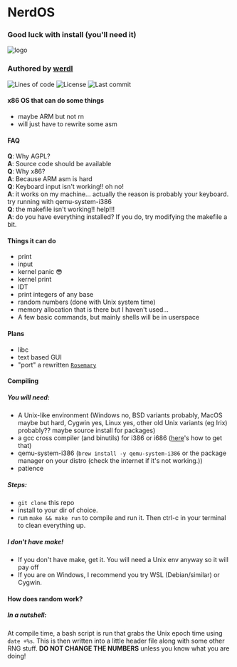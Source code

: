# NerdOS
### Good luck with install (you'll need it)
![logo](https://user-images.githubusercontent.com/116349156/230002827-37baf026-b826-40c4-85a0-2b2b54621a1b.png)
### Authored by [werdl](https://github.com/werdl)
![Lines of code](https://sloc.xyz/github/spartanproj/os) ![License](https://badgen.net/github/license/spartanproj/os?color=red) ![Last commit](https://badgen.net/github/last-commit/spartanproj/os?color=orange)
#### x86 OS that can do some things
- maybe ARM but not rn 
- will just have to rewrite some asm
#### FAQ
**Q**: Why AGPL?<br>
**A**: Source code should be available<br>
**Q**: Why x86?<br>
**A**: Because ARM asm is hard<br>
**Q**: Keyboard input isn't working!! oh no!<br>
**A**: it works on my machine...
   actually the reason is probably your keyboard.
try running with qemu-system-i386<br>
**Q**: the makefile isn't working!! help!!!<br>
**A**: do you have everything installed?
   If you do, try modifying the makefile a bit.<br>
#### Things it can do
- print
- input
- kernel panic 😎
- kernel print
- IDT
- print integers of any base
- random numbers (done with Unix system time)
- memory allocation that is there but I haven't used...
- A few basic commands, but mainly shells will be in userspace
#### Plans
- libc
- text based GUI
- "port" a rewritten [`Rosemary`](http://github.com/werdl/rosemary)
#### Compiling
##### You will need:
- A Unix-like environment (Windows no, BSD variants probably, MacOS maybe but hard, Cygwin yes, Linux yes, other old Unix variants (eg Irix) probably?? maybe source install for packages)
- a gcc cross compiler (and binutils) for i386 or i686 ([here](https://wiki.osdev.org/GCC_Cross-Compiler)'s how to get that)
- qemu-system-i386 (`brew install -y qemu-system-i386` or the package manager on your distro (check the internet if it's not working.))
- patience
##### Steps:
- `git clone` this repo
- install to your dir of choice.
- run `make && make run` to compile and run it. Then ctrl-c in your terminal to clean everything up.
##### I don't have make!
- If you don't have make, get it. You will need a Unix env anyway so it will pay off
- If you are on Windows, I recommend you try WSL (Debian/similar) or Cygwin.
#### How does random work?
##### In a nutshell:
At compile time, a bash script is run that grabs the Unix epoch time using `date +%s`. This is then written into a little header file along with some other RNG stuff. **DO NOT CHANGE THE NUMBERS** unless you know what you are doing!
